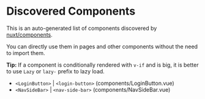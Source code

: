 # Discovered Components

This is an auto-generated list of components discovered by [nuxt/components](https://github.com/nuxt/components).

You can directly use them in pages and other components without the need to import them.

**Tip:** If a component is conditionally rendered with `v-if` and is big, it is better to use `Lazy` or `lazy-` prefix to lazy load.

- `<LoginButton>` | `<login-button>` (components/LoginButton.vue)
- `<NavSideBar>` | `<nav-side-bar>` (components/NavSideBar.vue)
